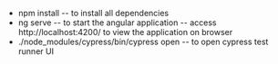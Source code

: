 - npm install
    -- to install all dependencies
- ng serve
    -- to start the angular application
    -- access http://localhost:4200/ to view the application on browser
- ./node_modules/cypress/bin/cypress open
    -- to open cypress test runner UI
